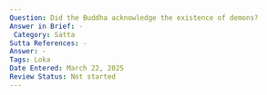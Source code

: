 ```yaml
---
Question: Did the Buddha acknowledge the existence of demons?
Answer in Brief: -
 Category: Satta
Sutta References: -
Answer: -
Tags: Loka
Date Entered: March 22, 2025
Review Status: Not started
---
```

